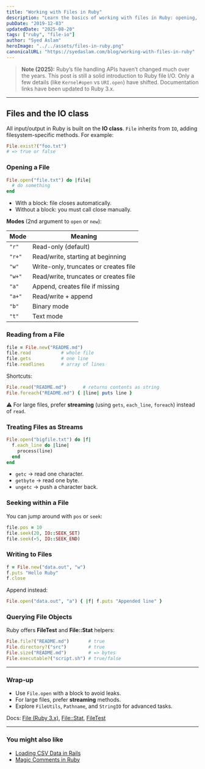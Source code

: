 ```yaml
---
title: "Working with Files in Ruby"
description: "Learn the basics of working with files in Ruby: opening, reading, writing, streaming, and querying file objects efficiently."
pubDate: "2019-12-03"
updatedDate: "2025-08-20"
tags: ["ruby", "file-io"]
author: "Syed Aslam"
heroImage: "../../assets/files-in-ruby.png"
canonicalURL: "https://syedaslam.com/blog/working-with-files-in-ruby"
---
```


> **Note (2025):**
> Ruby’s file handling APIs haven’t changed much over the years. This post is still a solid introduction to Ruby file I/O. Only a few details (like `Kernel#open` vs `URI.open`) have shifted. Documentation links have been updated to Ruby 3.x.

---

## Files and the IO class

All input/output in Ruby is built on the **IO class**. `File` inherits from `IO`, adding filesystem-specific methods. For example:

```ruby
File.exist?("foo.txt")
# => true or false
```

### Opening a File

```ruby
File.open("file.txt") do |file|
  # do something
end
```

- With a block: file closes automatically.
- Without a block: you must call close manually.

**Modes** (2nd argument to `open` or `new`):

| Mode   | Meaning                               |
| ------ | ------------------------------------- |
| `"r"`  | Read-only (default)                   |
| `"r+"` | Read/write, starting at beginning     |
| `"w"`  | Write-only, truncates or creates file |
| `"w+"` | Read/write, truncates or creates file |
| `"a"`  | Append, creates file if missing       |
| `"a+"` | Read/write + append                   |
| `"b"`  | Binary mode                           |
| `"t"`  | Text mode                             |

### Reading from a File

```ruby
file = File.new("README.md")
file.read           # whole file
file.gets           # one line
file.readlines      # array of lines
```

Shortcuts:

```ruby
File.read("README.md")      # returns contents as string
File.foreach("README.md") { |line| puts line }
```

⚠️ For large files, prefer **streaming** (using `gets`, `each_line`, `foreach`) instead of `read`.

### Treating Files as Streams

```ruby
File.open("bigfile.txt") do |f|
  f.each_line do |line|
    process(line)
  end
end
```

- `getc` → read one character.
- `getbyte` → read one byte.
- `ungetc` → push a character back.

### Seeking within a File

You can jump around with `pos` or `seek`:

```ruby
file.pos = 10
file.seek(20, IO::SEEK_SET)
file.seek(-5, IO::SEEK_END)
```

### Writing to Files

```ruby
f = File.new("data.out", "w")
f.puts "Hello Ruby"
f.close
```

Append instead:

```ruby
File.open("data.out", "a") { |f| f.puts "Appended line" }
```

### Querying File Objects

Ruby offers **FileTest** and **File::Stat** helpers:

```ruby
File.file?("README.md")       # true
File.directory?("src")        # true
File.size("README.md")        # => bytes
File.executable?("script.sh") # true/false
```

---

### Wrap-up

- Use `File.open` with a block to avoid leaks.
- For large files, prefer **streaming** methods.
- Explore `FileUtils`, `Pathname`, and `StringIO` for advanced tasks.

Docs: [File (Ruby 3.x)](https://ruby-doc.org/core/File.html), [File::Stat](https://ruby-doc.org/core/File/Stat.html), [FileTest](https://ruby-doc.org/core/FileTest.html)

---

### You might also like

- [Loading CSV Data in Rails](/blog/loading-csv-data-in-rails-then-vs-now)
- [Magic Comments in Ruby](/blog/magic-comments-in-ruby)
